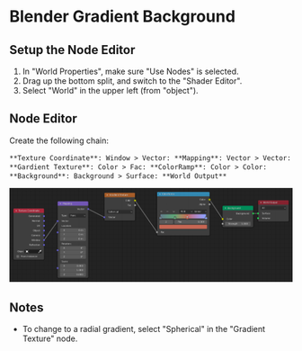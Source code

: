 # Blender Gradient Background

## Setup the Node Editor

1. In "World Properties", make sure "Use Nodes" is selected.
2. Drag up the bottom split, and switch to the "Shader Editor".
3. Select "World" in the upper left (from "object").

## Node Editor

Create the following chain:

    **Texture Coordinate**: Window > Vector: **Mapping**: Vector > Vector: **Gardient Texture**: Color > Fac: **ColorRamp**: Color > Color: **Background**: Background > Surface: **World Output**

[![Gradient Background Nodes](assets/blender-gradient-background-nodes.png)](assets/blender-gradient-background-nodes.png)

## Notes

- To change to a radial gradient, select "Spherical" in the "Gradient Texture" node.
